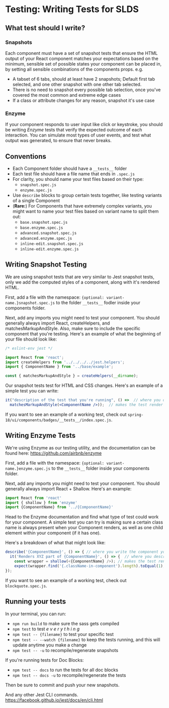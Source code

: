 # Testing: Writing Tests for SLDS

## What test should I write?

### Snapshots

Each component must have a set of snapshot tests that ensure the HTML output of your React component matches your expectations based on the minimum, sensible set of possible states your component can be placed in, by setting all sensible combinations of the components props. e.g.

- A tabset of 6 tabs, should at least have 2 snapshots; Default first tab selected, and one other snapshot with one other tab selected. 
- There is no need to snapshot every possible tab selection, once you've covered the most common and extreme edge cases
- If a class or attribute changes for any reason, snapshot it's use case

### Enzyme 

If your component responds to user input like click or keystroke, you should be writing *Enzyme* tests that verify the expected outcome of each interaction. You can simulate most types of user events, and test what output was generated, to ensure that never breaks.

## Conventions

- Each Component folder should have a `__tests__` folder
- Each test file should have a file name that ends in `.spec.js`
- For clarity, you should name your test files based on their type:
  - `snapshot.spec.js`
  - `enzyme.spec.js`
- Use `describe` blocks to group certain tests together, like testing variants of a single Component
- (**Rare:**) For Components that have extremely complex variants, you might want to name your test files based on variant name to split them out:
  - `base.snapshot.spec.js`
  - `base.enzyme.spec.js`
  - `advanced.snapshot.spec.js`
  - `advanced.enzyme.spec.js`
  - `inline-edit.snapshot.spec.js`
  - `inline-edit.enzyme.spec.js`

## Writing Snapshot Testing

We are using snapshot tests that are very similar to Jest snapshot tests, only we add the computed styles of a component, along with it's rendered HTML.

First, add a file with the namespace: `{optional: variant-name.}snapshot.spec.js` to the folder `__tests__` fodler inside your components folder.

Next, add any imports you might need to test your component. You should generally always import React, createHelpers, and matchesMarkupAndStyle. Also, make sure to include the specific component that you're testing. Here's an example of what the beginning of your file should look like:  
```javascript
/* eslint-env jest */

import React from 'react';
import createHelpers from '../../../../jest.helpers';
import { ComponentName } from '../base/example';

const { matchesMarkupAndStyle } = createHelpers(__dirname);
```

Our snapshot tests test for HTML and CSS changes. Here's an example of a simple test you can write:
```jsx
it("description of the test that you're running", () =>  // where you describe what this specific test is testing for
  matchesMarkupAndStyle(<ComponentName />));  // makes the test render the component you're testing; you should include any different props in different tests to test different states 
```

If you want to see an example of a working test, check out `spring-18/ui/components/badges/__tests__/index.spec.js`.

## Writing Enzyme Tests

We're using Enzyme as our testing utility, and the documentation can be found here: https://github.com/airbnb/enzyme

First, add a file with the namespace: `{optional: variant-name.}enzyme.spec.js` to the `__tests__` folder inside your components folder.

Next, add any imports you might need to test your component. You should generally always import React + Shallow. Here's an example:  
```javascript
import React from 'react'  
import { shallow } from 'enzyme'  
import {ComponentName} from '../{ComponentName}'  
```

Head to the Enzyme documentation and find what type of test could work for your component. A simple test you can try is making sure a certain class name is always present when your Component renders, as well as one child element within your component (if it has one).

Here's a breakdown of what that might look like:  
```jsx
describe('{ComponentName}', () => { // where you write the component you're testing  
  it('Renders XYZ part of {ComponentName}', () => {  // where you describe what this specific test is testing for  
    const wrapper = shallow(<{ComponentName} />); // makes the test render the component you're testing  
    expect(wrapper.find('{.className-in-component').length).toEqual(1); // makes the test look for a specific class name that should appear in your component, and checks to see if there's 1 child in it  
});
```  
If you want to see an example of a working test, check out `blockquote.spec.js`.

## Running your tests

In your terminal, you can run:
- `npm run build` to make sure the sass gets compiled
- `npm test` to test *e v e r y t h i n g*
- `npm test -- {filename}` to test your specific test
- `npm test -- --watch {filename}` to keep the tests running, and this will update anytime you make a change
- `npm test -- -u` to recompile/regenerate snapshots

If you're running tests for Doc Blocks:
- `npm test -- docs` to run the tests for all doc blocks
- `npm test -- docs -u` to recompile/regenerate the tests

Then be sure to commit and push your new snapshots.

And any other Jest CLI commands. https://facebook.github.io/jest/docs/en/cli.html
